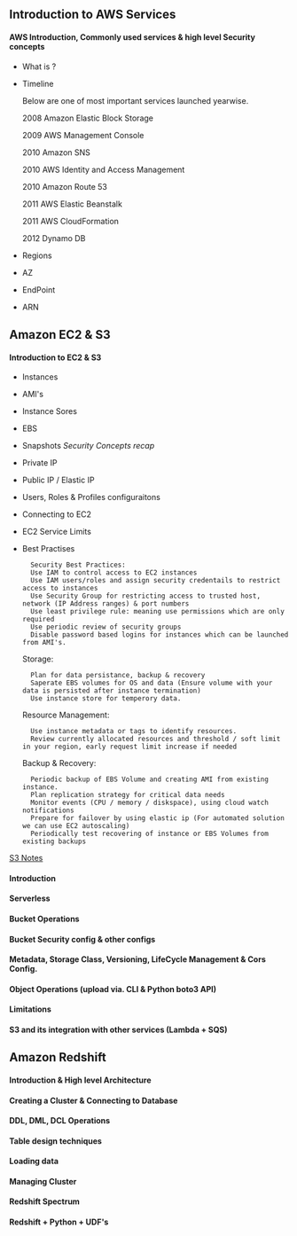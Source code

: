 ## Introduction to AWS Services

#### AWS Introduction, Commonly used services & high level Security concepts 
- What is ? 
- Timeline 
	
	Below are one of most important services launched yearwise. 
        
	2008 Amazon Elastic Block Storage
        
	2009 AWS Management Console
        
	2010 Amazon SNS
        
	2010 AWS Identity and Access Management
        
	2010 Amazon Route 53
        
	2011 AWS Elastic Beanstalk
        
	2011 AWS CloudFormation
        
	2012 Dynamo DB

- Regions
- AZ
- EndPoint
- ARN		

## Amazon EC2 & S3

#### Introduction to EC2 & S3
- Instances
- AMI's
- Instance Sores
- EBS
- Snapshots
*Security Concepts recap*
- Private IP 
- Public IP / Elastic IP 
- Users, Roles & Profiles configuraitons
- Connecting to EC2
- EC2 Service Limits
- Best Practises 
		
		Security Best Practices:
		Use IAM to control access to EC2 instances
		Use IAM users/roles and assign security credentails to restrict access to instances 
		Use Security Group for restricting access to trusted host, network (IP Address ranges) & port numbers
		Use least privilege rule: meaning use permissions which are only required
		Use periodic review of security groups
		Disable password based logins for instances which can be launched from AMI's.
		
	Storage:
	
		Plan for data persistance, backup & recovery
		Saperate EBS volumes for OS and data (Ensure volume with your data is persisted after instance termination)
		Use instance store for temperory data.
		
	Resource Management:
	
		Use instance metadata or tags to identify resources.
		Review currently allocated resources and threshold / soft limit in your region, early request limit increase if needed
		
	Backup & Recovery:
	
		Periodic backup of EBS Volume and creating AMI from existing instance.
		Plan replication strategy for critical data needs
		Monitor events (CPU / memory / diskspace), using cloud watch notifications
		Prepare for failover by using elastic ip (For automated solution we can use EC2 autoscaling)
		Periodically test recovering of instance or EBS Volumes from existing backups
[S3 Notes](s3.txt)
#### Introduction
#### Serverless
#### Bucket Operations
#### Bucket Security config & other configs 
#### Metadata, Storage Class, Versioning, LifeCycle Management & Cors Config.
#### Object Operations (upload via. CLI & Python boto3 API) 
#### Limitations
#### S3 and its integration with other services (Lambda + SQS)


## Amazon Redshift 
#### Introduction & High level Architecture
#### Creating a Cluster  & Connecting to Database
#### DDL, DML, DCL Operations
#### Table design techniques
#### Loading data 
#### Managing Cluster
#### Redshift Spectrum
#### Redshift + Python + UDF's
